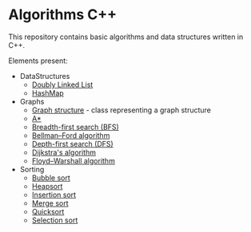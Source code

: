 # Algorithms C++

This repository contains basic algorithms and data structures written in C++.

Elements present:
- DataStructures
  - [Doubly Linked List](https://en.wikipedia.org/wiki/Linked_list#Doubly_linked_list)
  - [HashMap](https://en.wikipedia.org/wiki/Hash_table)
- Graphs
  - [Graph structure](https://en.wikipedia.org/wiki/Graph_(discrete_mathematics)) - class representing a graph structure
  - [A*](https://en.wikipedia.org/wiki/A*_search_algorithm)
  - [Breadth-first search (BFS)](https://en.wikipedia.org/wiki/Breadth-first_search)
  - [Bellman–Ford algorithm](https://en.wikipedia.org/wiki/Bellman%E2%80%93Ford_algorithm)
  - [Depth-first search (DFS)](https://en.wikipedia.org/wiki/Depth-first_search)
  - [Dijkstra's algorithm](https://en.wikipedia.org/wiki/Dijkstra%27s_algorithm)
  - [Floyd–Warshall algorithm](https://en.wikipedia.org/wiki/Floyd%E2%80%93Warshall_algorithm)
- Sorting
  - [Bubble sort](https://en.wikipedia.org/wiki/Bubble_sort)
  - [Heapsort](https://en.wikipedia.org/wiki/Heapsort)
  - [Insertion sort](https://en.wikipedia.org/wiki/Insertion_sort)
  - [Merge sort](https://en.wikipedia.org/wiki/Merge_sort)
  - [Quicksort](https://en.wikipedia.org/wiki/Quicksort)
  - [Selection sort](https://en.wikipedia.org/wiki/Selection_sort)


